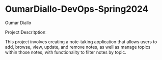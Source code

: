 # OumarDiallo-DevOps-Spring2024

Oumar Diallo

Project Descritption:



This project involves creating a note-taking application that allows users to add, browse, view, update, and remove notes, as well as manage topics within those notes, with functionality to filter notes by topic.  
